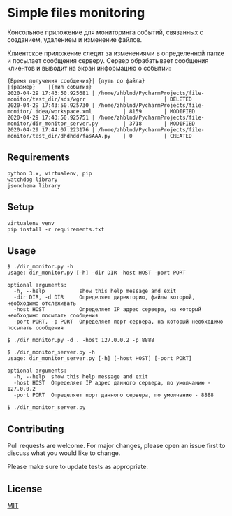 # Simple files monitoring

Консольное приложение для мониторинга событий, связанных с созданием, удалением и изменение файлов.

Клиентское приложение следит за изменениями в определенной папке и посылает сообщения серверу.
Сервер обрабатывает сообщения клиентов и выводит на экран информацию о событии:

````
{Время получения сообщения}| {путь до файла}                                                        |{размер}    |{тип события}
2020-04-29 17:43:50.925681 | /home/zhblnd/PycharmProjects/file-monitor/test_dir/sds/wgrr            |            | DELETED
2020-04-29 17:43:50.925730 | /home/zhblnd/PycharmProjects/file-monitor/.idea/workspace.xml          | 8159       | MODIFIED
2020-04-29 17:43:50.925751 | /home/zhblnd/PycharmProjects/file-monitor/dir_monitor_server.py        | 3718       | MODIFIED
2020-04-29 17:44:07.223176 | /home/zhblnd/PycharmProjects/file-monitor/test_dir/dhdhdd/fasAAA.py    | 0          | CREATED
````
## Requirements

```
python 3.x, virtualenv, pip
watchdog library
jsonchema library
```

## Setup

```
virtualenv venv
pip install -r requirements.txt
```

## Usage

```
$ ./dir_monitor.py -h
usage: dir_monitor.py [-h] -dir DIR -host HOST -port PORT

optional arguments:
  -h, --help           show this help message and exit
  -dir DIR, -d DIR     Определяет директорию, файлы которой, необходимо отслеживать
  -host HOST           Определяет IP адрес сервера, на который необходимо посылать сообщения
  -port PORT, -p PORT  Определяет порт сервера, на который необходимо посылать сообщения

$ ./dir_monitor.py -d . -host 127.0.0.2 -p 8888
```
```
$ ./dir_monitor_server.py -h
usage: dir_monitor_server.py [-h] [-host HOST] [-port PORT]

optional arguments:
  -h, --help  show this help message and exit
  -host HOST  Определяет IP адрес данного сервера, по умолчанию - 127.0.0.2
  -port PORT  Определяет порт данного сервера, по умолчанию - 8888

$ ./dir_monitor_server.py 
```

## Contributing
Pull requests are welcome. For major changes, please open an issue first to discuss what you would like to change.

Please make sure to update tests as appropriate.

## License
[MIT](https://choosealicense.com/licenses/mit/)
